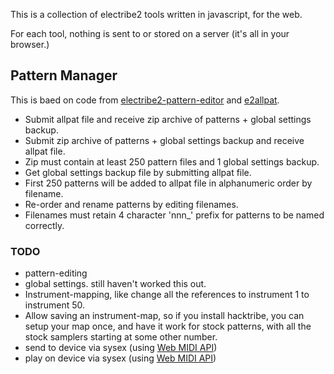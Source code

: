 This is a collection of electribe2 tools written in javascript, for the web.

For each tool, nothing is sent to or stored on a server (it's  all in your browser.)

## Pattern Manager

This is baed on code from [electribe2-pattern-editor](https://maxforlive.com/library/device/2816/electribe2-pattern-editor) and [e2allpat](https://github.com/bangcorrupt/e2allpat).

- Submit allpat file and receive zip archive of patterns + global settings backup.
- Submit zip archive of patterns + global settings backup and receive allpat file.
- Zip must contain at least 250 pattern files and 1 global settings backup.
- Get global settings backup file by submitting allpat file.
- First 250 patterns will be added to allpat file in alphanumeric order by filename.
- Re-order and rename patterns by editing filenames.
- Filenames must retain 4 character 'nnn_' prefix for patterns to be named correctly.

### TODO

- pattern-editing
- global settings. still haven't worked this out.
- Instrument-mapping, like change all the references to instrument 1 to instrument 50.
- Allow saving an instrument-map, so if you install hacktribe, you can setup your map once, and have it work for stock patterns, with all the stock samplers starting at some other number.
- send to device via sysex (using [Web MIDI API](https://developer.mozilla.org/en-US/docs/Web/API/Web_MIDI_API))
- play on device via sysex (using [Web MIDI API](https://developer.mozilla.org/en-US/docs/Web/API/Web_MIDI_API))

